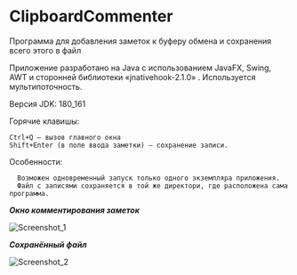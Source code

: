 # ClipboardCommenter
Программа для добавления заметок к буферу обмена и сохранения всего этого в файл

Приложение разработано на Java с использованием JavaFX, Swing, AWT и сторонней библиотеки «jnativehook-2.1.0» . Используется мультипоточность.

Версия JDK: 180_161

Горячие клавишы:

	Ctrl+Q – вызов главного окна
	Shift+Enter (в поле ввода заметки) – сохранение записи.
      
Особенности:

      Возможен одновременный запуск только одного экземпляра приложения.
      Файл с записями сохраняется в той же директори, где расположена сама программа.

***Окно комментирования заметок***

![Screenshot_1](https://github.com/xAPECx/freelance_task_1/raw/master/images/Screenshot_1.png)
	
***Сохранённый файл***

![Screenshot_2](https://github.com/xAPECx/freelance_task_1/raw/master/images/Screenshot_2.png)
